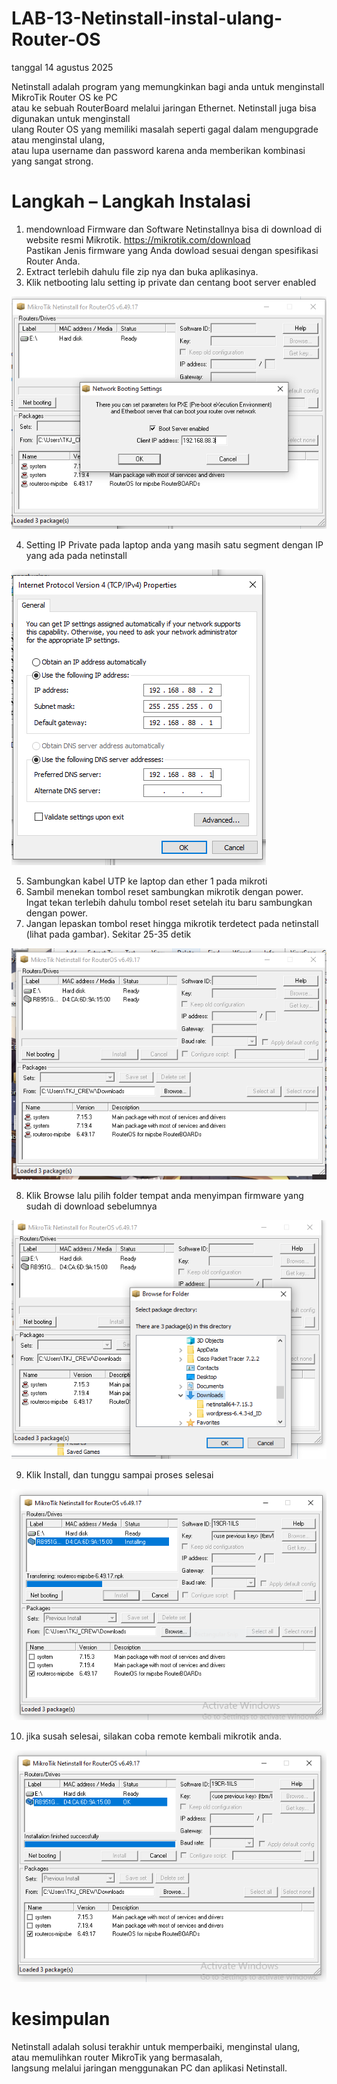 # LAB-13-Netinstall-instal-ulang-Router-OS
tanggal 14 agustus 2025 

Netinstall adalah program yang  memungkinkan bagi anda untuk menginstall MikroTik Router OS ke PC  
atau ke sebuah RouterBoard melalui jaringan Ethernet. Netinstall juga bisa digunakan untuk menginstall  
ulang Router OS yang memiliki masalah seperti gagal dalam mengupgrade atau menginstal ulang,    
atau lupa username dan password karena anda memberikan kombinasi yang sangat strong.    

# Langkah – Langkah Instalasi
   1. mendownload Firmware dan Software Netinstallnya
      bisa di download di website resmi Mikrotik. https://mikrotik.com/download  
      Pastikan Jenis firmware yang Anda dowload sesuai dengan spesifikasi Router Anda.  
  2. Extract terlebih dahulu file  zip nya dan buka aplikasinya.
  3. Klik netbooting lalu setting ip private dan centang boot server enabled    

![m](lib2.PNG)

  4. Setting IP Private pada laptop anda yang masih satu segment dengan IP yang ada pada netinstall  

![m](lib1.PNG)

  5. Sambungkan kabel UTP ke laptop dan ether 1 pada mikroti  
  6. Sambil menekan tombol reset sambungkan mikrotik dengan power.  
     Ingat tekan terlebih dahulu tombol reset setelah itu baru sambungkan dengan power.  
  7. Jangan lepaskan tombol reset hingga mikrotik terdetect pada netinstall (lihat pada gambar). Sekitar 25-35 detik  

![M](pop.PNG)

  8. Klik Browse lalu pilih folder tempat anda menyimpan firmware yang sudah di download sebelumnya  

![M](pop1.PNG)
 
  9. Klik Install, dan tunggu sampai proses selesai

![M](pop2.PNG)

  10. jika susah selesai, silakan coba remote kembali mikrotik anda.  

![M](pop3.PNG)

# kesimpulan 
Netinstall adalah solusi terakhir untuk memperbaiki, menginstal ulang,  
atau memulihkan router MikroTik yang bermasalah,  
langsung melalui jaringan menggunakan PC dan aplikasi Netinstall.  
